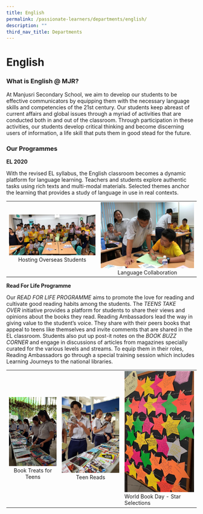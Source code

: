 ```yaml
---
title: English
permalink: /passionate-learners/departments/english/
description: ""
third_nav_title: Departments
---
```

# English

### What is English @ MJR?

At Manjusri Secondary School, we aim to develop our students to be effective communicators by equipping them with the necessary language skills and competencies of the 21st century. Our students keep abreast of current affairs and global issues through a myriad of activities that are conducted both in and out of the classroom. Through participation in these activities, our students develop critical thinking and become discerning users of information, a life skill that puts them in good stead for the future.

### Our Programmes  

**EL 2020**

With the revised EL syllabus, the English classroom becomes a dynamic platform for language learning. Teachers and students explore authentic tasks using rich texts and multi-modal materials. Selected themes anchor the learning that provides a study of language in use in real contexts.


|   |   |
|:-:|:-:|
|  ![](/images/Passionate%20Learners/English/Hosting%20Overseas%20Students.jpg) Hosting Overseas Students  |   ![](/images/Passionate%20Learners/English/Language%20Collaboration.jpg)  Language Collaboration |


**Read For Life Programme** 

  

Our _READ FOR LIFE PROGRAMME_ aims to promote the love for reading and cultivate good reading habits among the students. The _TEENS TAKE OVER_ initiative provides a platform for students to share their views and opinions about the books they read. Reading Ambassadors lead the way in giving value to the student’s voice. They share with their peers books that appeal to teens like themselves and invite comments that are shared in the EL classroom. Students also put up post-it notes on the _BOOK BUZZ CORNER_ and engage in discussions of articles from magazines specially curated for the various levels and streams. To equip them in their roles, Reading Ambassadors go through a special training session which includes Learning Journeys to the national libraries.

|   |   |   |
|:-:|:-:|---|
|  ![](/images/Passionate%20Learners/English/Book%20Treats%20for%20Teens.jpg)  Book Treats for Teens |    ![](/images/Passionate%20Learners/English/Teen%20Reads.jpg) Teen Reads |  ![](/images/Passionate%20Learners/English/World%20Book%20Day%20-%20Star%20Selections.jpg) World Book Day - Star Selections  |